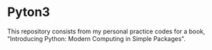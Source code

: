 # Pyton3
This repository consists from my personal practice codes for a book, "Introducing Python: Modern Computing in Simple Packages".
